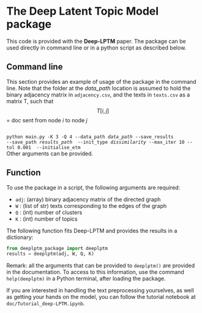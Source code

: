 # The Deep Latent Topic Model package

This code is provided with the **Deep-LPTM** paper. 
The package can be used directly in command line or in a python script as described below.


## Command line
This section provides an example of usage of the package in the command line. 
Note that the folder at the *data_path* location is assumed to hold the binary adjacency matrix in
``adjacency.csv``, and the texts in ``texts.csv`` as a matrix T, such that $$T[i,j]$$ = doc sent from node $i$ to node $j$ 


<code>
python main.py -K 3 -Q 4 --data_path <i>data_path</i> --save_results 
--save_path <i>results_path</i>  --init_type <i>dissimilarity</i> --max_iter 10 --tol 0.001  --initialise_etm
</code>
Other arguments can be provided.



## Function
To use the package in a script, the following arguments are required:
- ``adj``: (array) binary adjacency matrix of the directed graph
- ``W``  : (list of str) texts corresponding  to the edges of the graph
- ``Q``  : (int) number of clusters
- ``K``  : (int) number of topics

The following function fits Deep-LPTM and provides the results in a dictionary:

```python
from deeplptm_package import deeplptm 
results = deeplptm(adj, W, Q, K)
 ``` 

Remark: all the arguments that can be provided to ``deeplptm()`` are provided in
the documentation. To access to this information, use the command ```help(deeplptm)``` in a Python terminal,
after loading the package.

If you are interested in handling the text preprocessing yourselves, as well as getting your hands on the model, 
you can follow the tutorial notebook at ``doc/Tutorial_deep-LPTM.ipynb``.


